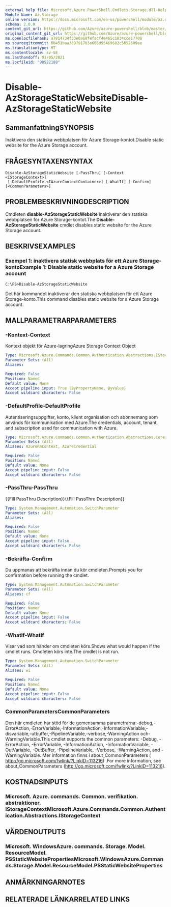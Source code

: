 ```yaml
---
external help file: Microsoft.Azure.PowerShell.Cmdlets.Storage.dll-Help.xml
Module Name: Az.Storage
online version: https://docs.microsoft.com/en-us/powershell/module/az.storage/disable-azstoragestaticwebsite
schema: 2.0.0
content_git_url: https://github.com/Azure/azure-powershell/blob/master/src/Storage/Storage.Management/help/Disable-AzStorageStaticWebsite.md
original_content_git_url: https://github.com/Azure/azure-powershell/blob/master/src/Storage/Storage.Management/help/Disable-AzStorageStaticWebsite.md
ms.openlocfilehash: a7814734f33e0a68fefacf4e465c1834cce17708
ms.sourcegitcommit: 68451baa389791703e666d95469602c5652609ee
ms.translationtype: MT
ms.contentlocale: sv-SE
ms.lasthandoff: 01/05/2021
ms.locfileid: "98522188"
---
```

# <span data-ttu-id="d8bd7-101">Disable-AzStorageStaticWebsite</span><span class="sxs-lookup"><span data-stu-id="d8bd7-101">Disable-AzStorageStaticWebsite</span></span>

## <span data-ttu-id="d8bd7-102">Sammanfattning</span><span class="sxs-lookup"><span data-stu-id="d8bd7-102">SYNOPSIS</span></span>
<span data-ttu-id="d8bd7-103">Inaktivera den statiska webbplatsen för Azure Storage-kontot.</span><span class="sxs-lookup"><span data-stu-id="d8bd7-103">Disable static website for the Azure Storage account.</span></span>

## <span data-ttu-id="d8bd7-104">FRÅGESYNTAXEN</span><span class="sxs-lookup"><span data-stu-id="d8bd7-104">SYNTAX</span></span>

```
Disable-AzStorageStaticWebsite [-PassThru] [-Context <IStorageContext>]
 [-DefaultProfile <IAzureContextContainer>] [-WhatIf] [-Confirm] [<CommonParameters>]
```

## <span data-ttu-id="d8bd7-105">PROBLEMBESKRIVNING</span><span class="sxs-lookup"><span data-stu-id="d8bd7-105">DESCRIPTION</span></span>
<span data-ttu-id="d8bd7-106">Cmdleten **disable-AzStorageStaticWebsite** inaktiverar den statiska webbplatsen för Azure Storage-kontot.</span><span class="sxs-lookup"><span data-stu-id="d8bd7-106">The **Disable-AzStorageStaticWebsite** cmdlet disables static website for the Azure Storage account.</span></span>

## <span data-ttu-id="d8bd7-107">BESKRIVS</span><span class="sxs-lookup"><span data-stu-id="d8bd7-107">EXAMPLES</span></span>

### <span data-ttu-id="d8bd7-108">Exempel 1: inaktivera statisk webbplats för ett Azure Storage-konto</span><span class="sxs-lookup"><span data-stu-id="d8bd7-108">Example 1: Disable static website for a Azure Storage account</span></span>
```
C:\PS>Disable-AzStorageStaticWebsite
```

<span data-ttu-id="d8bd7-109">Det här kommandot inaktiverar den statiska webbplatsen för ett Azure Storage-konto.</span><span class="sxs-lookup"><span data-stu-id="d8bd7-109">This command disables static website for a Azure Storage account.</span></span>

## <span data-ttu-id="d8bd7-110">MALLPARAMETRAR</span><span class="sxs-lookup"><span data-stu-id="d8bd7-110">PARAMETERS</span></span>

### <span data-ttu-id="d8bd7-111">-Kontext</span><span class="sxs-lookup"><span data-stu-id="d8bd7-111">-Context</span></span>
<span data-ttu-id="d8bd7-112">Kontext objekt för Azure-lagring</span><span class="sxs-lookup"><span data-stu-id="d8bd7-112">Azure Storage Context Object</span></span>

```yaml
Type: Microsoft.Azure.Commands.Common.Authentication.Abstractions.IStorageContext
Parameter Sets: (All)
Aliases:

Required: False
Position: Named
Default value: None
Accept pipeline input: True (ByPropertyName, ByValue)
Accept wildcard characters: False
```

### <span data-ttu-id="d8bd7-113">-DefaultProfile</span><span class="sxs-lookup"><span data-stu-id="d8bd7-113">-DefaultProfile</span></span>
<span data-ttu-id="d8bd7-114">Autentiseringsuppgifter, konto, klient organisation och abonnemang som används för kommunikation med Azure.</span><span class="sxs-lookup"><span data-stu-id="d8bd7-114">The credentials, account, tenant, and subscription used for communication with Azure.</span></span>

```yaml
Type: Microsoft.Azure.Commands.Common.Authentication.Abstractions.Core.IAzureContextContainer
Parameter Sets: (All)
Aliases: AzureRmContext, AzureCredential

Required: False
Position: Named
Default value: None
Accept pipeline input: False
Accept wildcard characters: False
```

### <span data-ttu-id="d8bd7-115">-PassThru</span><span class="sxs-lookup"><span data-stu-id="d8bd7-115">-PassThru</span></span>
<span data-ttu-id="d8bd7-116">{{Fill PassThru Description}}</span><span class="sxs-lookup"><span data-stu-id="d8bd7-116">{{Fill PassThru Description}}</span></span>

```yaml
Type: System.Management.Automation.SwitchParameter
Parameter Sets: (All)
Aliases:

Required: False
Position: Named
Default value: None
Accept pipeline input: False
Accept wildcard characters: False
```

### <span data-ttu-id="d8bd7-117">-Bekräfta</span><span class="sxs-lookup"><span data-stu-id="d8bd7-117">-Confirm</span></span>
<span data-ttu-id="d8bd7-118">Du uppmanas att bekräfta innan du kör cmdleten.</span><span class="sxs-lookup"><span data-stu-id="d8bd7-118">Prompts you for confirmation before running the cmdlet.</span></span>

```yaml
Type: System.Management.Automation.SwitchParameter
Parameter Sets: (All)
Aliases: cf

Required: False
Position: Named
Default value: None
Accept pipeline input: False
Accept wildcard characters: False
```

### <span data-ttu-id="d8bd7-119">-WhatIf</span><span class="sxs-lookup"><span data-stu-id="d8bd7-119">-WhatIf</span></span>
<span data-ttu-id="d8bd7-120">Visar vad som händer om cmdleten körs.</span><span class="sxs-lookup"><span data-stu-id="d8bd7-120">Shows what would happen if the cmdlet runs.</span></span>
<span data-ttu-id="d8bd7-121">Cmdleten körs inte.</span><span class="sxs-lookup"><span data-stu-id="d8bd7-121">The cmdlet is not run.</span></span>

```yaml
Type: System.Management.Automation.SwitchParameter
Parameter Sets: (All)
Aliases: wi

Required: False
Position: Named
Default value: None
Accept pipeline input: False
Accept wildcard characters: False
```

### <span data-ttu-id="d8bd7-122">CommonParameters</span><span class="sxs-lookup"><span data-stu-id="d8bd7-122">CommonParameters</span></span>
<span data-ttu-id="d8bd7-123">Den här cmdleten har stöd för de gemensamma parametrarna:-debug,-ErrorAction,-ErrorVariable,-InformationAction,-InformationVariable,-disvariable,-utbuffer,-PipelineVariable,-verbose,-WarningAction och-WarningVariable.</span><span class="sxs-lookup"><span data-stu-id="d8bd7-123">This cmdlet supports the common parameters: -Debug, -ErrorAction, -ErrorVariable, -InformationAction, -InformationVariable, -OutVariable, -OutBuffer, -PipelineVariable, -Verbose, -WarningAction, and -WarningVariable.</span></span> <span data-ttu-id="d8bd7-124">Mer information finns i about_CommonParameters ( http://go.microsoft.com/fwlink/?LinkID=113216) .</span><span class="sxs-lookup"><span data-stu-id="d8bd7-124">For more information, see about_CommonParameters (http://go.microsoft.com/fwlink/?LinkID=113216).</span></span>

## <span data-ttu-id="d8bd7-125">KOSTNADS</span><span class="sxs-lookup"><span data-stu-id="d8bd7-125">INPUTS</span></span>

### <span data-ttu-id="d8bd7-126">Microsoft. Azure. commands. Common. verifikation. abstraktioner. IStorageContext</span><span class="sxs-lookup"><span data-stu-id="d8bd7-126">Microsoft.Azure.Commands.Common.Authentication.Abstractions.IStorageContext</span></span>

## <span data-ttu-id="d8bd7-127">VÄRDEN</span><span class="sxs-lookup"><span data-stu-id="d8bd7-127">OUTPUTS</span></span>

### <span data-ttu-id="d8bd7-128">Microsoft. WindowsAzure. commands. Storage. Model. ResourceModel. PSStaticWebsiteProperties</span><span class="sxs-lookup"><span data-stu-id="d8bd7-128">Microsoft.WindowsAzure.Commands.Storage.Model.ResourceModel.PSStaticWebsiteProperties</span></span>

## <span data-ttu-id="d8bd7-129">ANMÄRKNINGAR</span><span class="sxs-lookup"><span data-stu-id="d8bd7-129">NOTES</span></span>

## <span data-ttu-id="d8bd7-130">RELATERADE LÄNKAR</span><span class="sxs-lookup"><span data-stu-id="d8bd7-130">RELATED LINKS</span></span>
